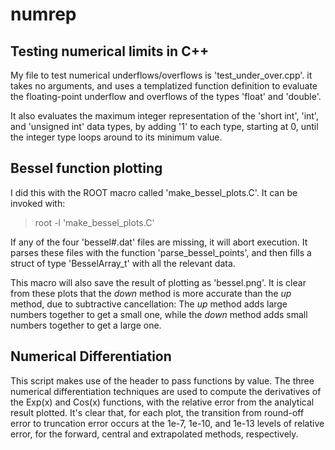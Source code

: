 # numrep

## Testing numerical limits in C++ 

My file to test numerical underflows/overflows is 'test_under_over.cpp'. it takes no arguments, and uses a templatized function definition to evaluate the floating-point underflow and overflows of the types 'float' and 'double'. 

It also evaluates the maximum integer representation of the 'short int', 'int', and 'unsigned int' data types, by adding '1' to each type, starting at 0, until the integer type loops around to its minimum value. 

## Bessel function plotting 
I did this with the ROOT macro called 'make_bessel_plots.C'. It can be invoked with:  

> root -l 'make_bessel_plots.C'

If any of the four 'bessel#.dat' files are missing, it will abort execution. 
It parses these files with the function 'parse_bessel_points', and then fills a struct of type 'BesselArray_t' with all the relevant data. 

This macro will also save the result of plotting as 'bessel.png'. It is clear from these plots that the _down_ method is more accurate than the _up_ method, due to subtractive cancellation: The _up_ method adds large numbers together to get a small one, while the _down_ method adds small numbers together to get a large one. 

## Numerical Differentiation 
This script makes use of the <functional> header to pass functions by value. The three numerical differentiation techniques are used to compute the derivatives of the Exp(x) and Cos(x) functions, with the relative error from the analytical result plotted. It's clear that, for each plot, the transition from round-off error to truncation error occurs at the 1e-7, 1e-10, and 1e-13 levels of relative error, for the forward, central and extrapolated methods, respectively. 
